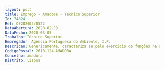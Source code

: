 ```yaml
--- 
layout: post
title: Emprego - Amadora - Técnico Superior
Id: 74824
Ref: OE202002/0522
DataAbertura: 2020-02-19
DataFecho: 2020-03-05
Trabalho: Técnico Superior
Empregador: Agência Portuguesa do Ambiente, I.P.
Descricao: Genericamente, caracteriza se pelo exercício de funções na área da avaliação ambiental de planos, programas e projetos, incluindo atividades previstas no âmbito dos respetivos regimes jurídicos. Em particular, define se pela análise de pedidos de enquadramento no regime de avaliação ambiental de planos e programas (AAE) e no regime de avaliação ambiental de projetos (AIA), análise de relatórios de definição de âmbito e relatórios ambientais no âmbito do regime jurídico de AAE, análise de propostas de definição de âmbito, de estudos de impacte ambiental e de relatórios de conformidade dos projetos de execução, no âmbito de regime jurídico de AIA, atividades de articulação entre os regimes jurídicos de AAE e de AIA, e ainda elaboração de pareceres técnicos e de propostas de decisão, coordenação e participação em comissões de avaliação ou em grupos de trabalho, preparação de propostas metodológicas no âmbito da avaliação ambiental de planos e programas e de avaliação de impacte ambiental de projetos, apoio à definição de normas técnicas para melhoria e harmonização de práticas e procedimentos e interação com outros organismos da Administração Pública e restantes stakeholders intervenientes no procedimento de AIA e no procedimento de AAE.
CodigoPostal: 2610-124 AMADORA
Concelho: Amadora
Distrito: Lisboa
--- 
```

